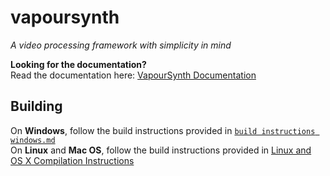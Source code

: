 # vapoursynth
*A video processing framework with simplicity in mind*

**Looking for the documentation?**  
Read the documentation here: [VapourSynth Documentation](vapoursynth.com/doc)

## Building
On **Windows**, follow the build instructions provided in [`build instructions windows.md`](https://github.com/vapoursynth/vapoursynth/blob/master/build%20instructions%20windows.md)  
On **Linux** and **Mac OS**, follow the build instructions provided in [Linux and OS X Compilation Instructions](http://vapoursynth.com/doc/installation.html#linux-and-os-x-compilation-instructions)
